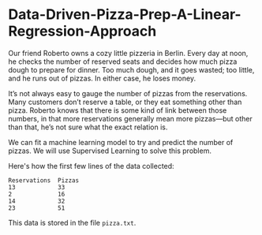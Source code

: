 # Data-Driven-Pizza-Prep-A-Linear-Regression-Approach

Our friend Roberto owns a cozy little pizzeria in Berlin. Every day at noon, he checks
the number of reserved seats and decides how much pizza dough to prepare for dinner. Too
much dough, and it goes wasted; too little, and he runs out of pizzas. In either case,
he loses money.

It’s not always easy to gauge the number of pizzas from the reservations. Many customers
don’t reserve a table, or they eat something other than pizza. Roberto knows that there
is some kind of link between those numbers, in that more reservations generally mean
more pizzas—but other than that, he’s not sure what the exact relation is.

We can fit a machine learning model to try and predict the number of pizzas. We will use
Supervised Learning to solve this problem.

Here's how the first few lines of the data collected:

```text filename="pizza.txt"
Reservations  Pizzas
13            33
2             16
14            32
23            51
```

This data is stored in the file `pizza.txt`.
